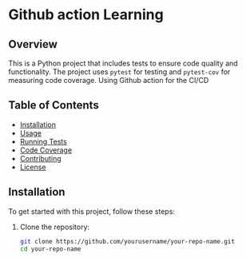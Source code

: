 # Github action Learning

## Overview

This is a Python project that includes tests to ensure code quality and functionality. The project uses `pytest` for testing and `pytest-cov` for measuring code coverage.
Using Github action for the CI/CD

## Table of Contents

- [Installation](#installation)
- [Usage](#usage)
- [Running Tests](#running-tests)
- [Code Coverage](#code-coverage)
- [Contributing](#contributing)
- [License](#license)

## Installation

To get started with this project, follow these steps:

1. Clone the repository:

   ```bash
   git clone https://github.com/yourusername/your-repo-name.git
   cd your-repo-name

